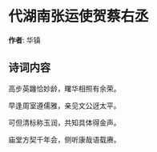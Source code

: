 # 代湖南张运使贺蔡右丞

**作者**: 华镇

## 诗词内容

高步英躔恰妙龄，曙华相照有余荣。

早逢周室遵儒雅，亲见文公迓太平。

可但清标称玉润，共知具体得金声。

庙堂方契千年会，侧听康哉语载赓。

